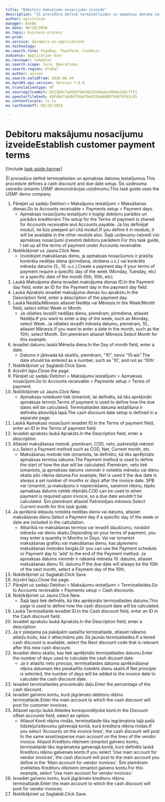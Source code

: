 ```yaml
--- 
title: "Debitoru maksājumu nosacījumu izveide"
description: "Šī procedūra definē termiņatlaides un apmaksas datuma iestatījumus."
author: aprilolson
manager: AnnBe
ms.date: 08/29/2018
ms.topic: business-process
ms.prod: 
ms.service: dynamics-ax-applications
ms.technology: 
ms.search.form: PaymDay, PaymTerm, CashDisc
audience: Application User
ms.reviewer: twheeloc
ms.search.scope: Core, Operations
ms.search.region: Global
ms.author: aolson
ms.search.validFrom: 2016-06-30
ms.dyn365.ops.version: Version 7.0.0
ms.translationtype: HT
ms.sourcegitcommit: 0312b8cfadd45f8e59225e9daba78b9e216cff51
ms.openlocfilehash: 49f4047ab4bff6bdfbe8326a6680f9d8f9762c95
ms.contentlocale: lv-lv
ms.lasthandoff: 09/14/2018

---
```

# <a name="establish-customer-payment-terms"></a><span data-ttu-id="ad792-103">Debitoru maksājumu nosacījumu izveide</span><span class="sxs-lookup"><span data-stu-id="ad792-103">Establish customer payment terms</span></span>

[!include [task guide banner](../../includes/task-guide-banner.md)]

<span data-ttu-id="ad792-104">Šī procedūra definē termiņatlaides un apmaksas datuma iestatījumus.</span><span class="sxs-lookup"><span data-stu-id="ad792-104">This procedure defines a cash discount and due date setup.</span></span> <span data-ttu-id="ad792-105">Šis uzdevuma ceļvedis izmanto USMF demonstrācijas uzņēmumu.</span><span class="sxs-lookup"><span data-stu-id="ad792-105">This task guide uses the USMF demo company.</span></span>

1. <span data-ttu-id="ad792-106">Pārejiet uz sadaļu Debitori > Maksājumu iestatījumi > Maksāšanas dienas.</span><span class="sxs-lookup"><span data-stu-id="ad792-106">Go to Accounts receivable > Payments setup > Payment days.</span></span>
    * <span data-ttu-id="ad792-107">Apmaksas nosacījumu iestatījumi ir kopīgi debitoru parādos un parādos kreditoriem.</span><span class="sxs-lookup"><span data-stu-id="ad792-107">The setup for the Terms of payment is shared for Accounts receivable and Accounts payable.</span></span> <span data-ttu-id="ad792-108">Ja tos definējat modulī, tie būs pieejami arī citā modulī.</span><span class="sxs-lookup"><span data-stu-id="ad792-108">If you define it in module, it will be available in the other module also.</span></span> <span data-ttu-id="ad792-109">Šajā uzdevumu ceļvedī visi apmaksas nosacījumi izveidoti debitoru parādiem.</span><span class="sxs-lookup"><span data-stu-id="ad792-109">For this task guide, I set up all the terms of payment under Accounts receivable.</span></span>  
2. <span data-ttu-id="ad792-110">Noklikšķiniet uz Jauns.</span><span class="sxs-lookup"><span data-stu-id="ad792-110">Click New.</span></span>
    * <span data-ttu-id="ad792-111">Izveidojiet maksāšanas dienu, ja apmaksas nosacījumos ir prasīta konkrēta nedēļas diena (pirmdiena, otrdiena u.c.) vai konkrēts mēneša datums (5., 10. u.c.).</span><span class="sxs-lookup"><span data-stu-id="ad792-111">Create a payment day if your terms of payment require a specific day of the week (Monday, Tuesday, etc) or a specific date of the month (5th, 10th, etc).</span></span>  
3. <span data-ttu-id="ad792-112">Laukā Maksājuma diena ievadiet maksājuma dienas ID.</span><span class="sxs-lookup"><span data-stu-id="ad792-112">In the Payment day field, enter an ID for the Payment day in the payment day field.</span></span>
4. <span data-ttu-id="ad792-113">Laukā Apraksts ievadiet maksājuma dienas īsu aprakstu.</span><span class="sxs-lookup"><span data-stu-id="ad792-113">In the Description field, enter a description of the payment day.</span></span>
5. <span data-ttu-id="ad792-114">Laukā Nedēļa/Mēnesis atlasiet Nedēļa vai Mēnesis.</span><span class="sxs-lookup"><span data-stu-id="ad792-114">In the Week/Month field, select either Week or Month.</span></span>
    * <span data-ttu-id="ad792-115">Ja vēlaties ievadīt nedēļas dienu, piemēram, pirmdiena, atlasiet Nedēļa.</span><span class="sxs-lookup"><span data-stu-id="ad792-115">If you want to enter a day of the week, such as Monday, select Week.</span></span> <span data-ttu-id="ad792-116">Ja vēlaties ievadīt mēneša datumu, piemēram, 10., atlasiet Mēnesis.</span><span class="sxs-lookup"><span data-stu-id="ad792-116">If you want to enter a date in the month, such as the 10th, select Month.</span></span> <span data-ttu-id="ad792-117">Šim piemēram atlasiet Mēnesis.</span><span class="sxs-lookup"><span data-stu-id="ad792-117">Select Month for this example.</span></span>  
6. <span data-ttu-id="ad792-118">Ievadiet datumu laukā Mēneša diena.</span><span class="sxs-lookup"><span data-stu-id="ad792-118">In the Day of month field, enter a date.</span></span>
    * <span data-ttu-id="ad792-119">Datums ir jāievada kā skaitlis, piemēram, "10", nevis "10‑ais".</span><span class="sxs-lookup"><span data-stu-id="ad792-119">The date should be entered as a number, such as '10', and not as '10th'.</span></span>  
7. <span data-ttu-id="ad792-120">Noklikšķiniet uz Saglabāt.</span><span class="sxs-lookup"><span data-stu-id="ad792-120">Click Save.</span></span>
8. <span data-ttu-id="ad792-121">Aizvērt lapu.</span><span class="sxs-lookup"><span data-stu-id="ad792-121">Close the page.</span></span>
9. <span data-ttu-id="ad792-122">Pārejiet uz sadaļu Debitori > Maksājumu iestatījumi > Apmaksas nosacījumi.</span><span class="sxs-lookup"><span data-stu-id="ad792-122">Go to Accounts receivable > Payments setup > Terms of payment.</span></span>
10. <span data-ttu-id="ad792-123">Noklikšķiniet uz Jauns.</span><span class="sxs-lookup"><span data-stu-id="ad792-123">Click New.</span></span>
    * <span data-ttu-id="ad792-124">Apmaksas noteikumi tiek izmantoti, lai definētu, kā tiks aprēķināti apmaksas termiņi.</span><span class="sxs-lookup"><span data-stu-id="ad792-124">Terms of payment is used to define how the due dates will be calculated.</span></span> <span data-ttu-id="ad792-125">Termiņatlaides datuma iestatīšana ir definēta atsevišķā lapā.</span><span class="sxs-lookup"><span data-stu-id="ad792-125">The cash discount date setup is defined in a separate page.</span></span>  
11. <span data-ttu-id="ad792-126">Laukā Apmaksas nosacījumi ievadiet ID.</span><span class="sxs-lookup"><span data-stu-id="ad792-126">In the Terms of payment field, enter an ID in the Terms of payment field.</span></span>
12. <span data-ttu-id="ad792-127">Ievadiet aprakstu laukā Apraksts.</span><span class="sxs-lookup"><span data-stu-id="ad792-127">In the Description field, enter a description.</span></span>
13. <span data-ttu-id="ad792-128">Atlasiet maksāšanas metodi, piemēram, COD, neto, pašreizējā mēnesī u.c.</span><span class="sxs-lookup"><span data-stu-id="ad792-128">Select a Payment method such as COD, Net, Current month, etc.</span></span>
    * <span data-ttu-id="ad792-129">Maksāšanas metode tiek izmantota, lai definētu, kā tiks aprēķināts apmaksas termiņa sākums.</span><span class="sxs-lookup"><span data-stu-id="ad792-129">The Payment method is used to define the start of how the due will be calculated.</span></span>  <span data-ttu-id="ad792-130">Piemēram, neto tiek izmantots, ja apmaksas datums vienmēr ir noteikts mēnešu vai dienu skaits pēc rēķina datuma.</span><span class="sxs-lookup"><span data-stu-id="ad792-130">For example, Net is used if the due date is always a set number of months or days after the invoice date.</span></span> <span data-ttu-id="ad792-131">SPB var izmantot, ja maksājums ir nepieciešams, saņemot rēķinu, tāpēc apmaksas datums netiek rēķināts.</span><span class="sxs-lookup"><span data-stu-id="ad792-131">COD can be used to when payment is required upon invoice, so a due date wouldn't be calculated.</span></span> <span data-ttu-id="ad792-132">Šim piemēram atlasiet Pašreizējais mēnesis.</span><span class="sxs-lookup"><span data-stu-id="ad792-132">Select Current month for this task guide.</span></span>  
14. <span data-ttu-id="ad792-133">Ja aprēķinā iekļauta noteikta nedēļas diena vai datums, atlasiet maksāšanas dienu.</span><span class="sxs-lookup"><span data-stu-id="ad792-133">Select a Payment day if a specific day of the  week or date are included in the calculation.</span></span>
    * <span data-ttu-id="ad792-134">Atkarībā no maksāšanas termiņa var ievadīt daudzumu, norādot mēnešu vai dienu skaitu.</span><span class="sxs-lookup"><span data-stu-id="ad792-134">Depending on your terms of payment, you may enter a quantity in Months or Days.</span></span> <span data-ttu-id="ad792-135">Vai var izmantot maksāšanas grafiku vai maksāšanas dienu, kas jāpievieno maksāšanas metodes beigās.</span><span class="sxs-lookup"><span data-stu-id="ad792-135">Or you can use the Payment schedule or Payment day to 'add' to the end of the Payment method.</span></span> <span data-ttu-id="ad792-136">Ja apmaksas datums vienmēr ir nākamā mēneša 10. datums, atlasiet maksāšanas dienu 10. datumu.</span><span class="sxs-lookup"><span data-stu-id="ad792-136">If the due date will always be the 10th of the next month, select a Payment day of the 10th.</span></span>  
15. <span data-ttu-id="ad792-137">Noklikšķiniet uz Saglabāt.</span><span class="sxs-lookup"><span data-stu-id="ad792-137">Click Save.</span></span>
16. <span data-ttu-id="ad792-138">Aizvērt lapu.</span><span class="sxs-lookup"><span data-stu-id="ad792-138">Close the page.</span></span>
17. <span data-ttu-id="ad792-139">Pārejiet uz sadaļu Debitori > Maksājumu iestatījumi > Termiņatlaides.</span><span class="sxs-lookup"><span data-stu-id="ad792-139">Go to Accounts receivable > Payments setup > Cash discounts.</span></span>
18. <span data-ttu-id="ad792-140">Noklikšķiniet uz Jauns.</span><span class="sxs-lookup"><span data-stu-id="ad792-140">Click New.</span></span>
    * <span data-ttu-id="ad792-141">Šajā lapā tiek definēts, kā tiks aprēķināts termiņatlaides datums.</span><span class="sxs-lookup"><span data-stu-id="ad792-141">This page is used to define how the cash discount date will be calculated.</span></span>  
19. <span data-ttu-id="ad792-142">Laukā Termiņatlaide ievadiet ID.</span><span class="sxs-lookup"><span data-stu-id="ad792-142">In the Cash discount field, enter an ID in the Cash discount field.</span></span>
20. <span data-ttu-id="ad792-143">Ievadiet aprakstu laukā Apraksts.</span><span class="sxs-lookup"><span data-stu-id="ad792-143">In the Description field, enter a description.</span></span>
21. <span data-ttu-id="ad792-144">Ja ir pieejama pa pakāpēm sadalīta termiņatlaide, atlasiet nākamo atlaižu kodu, kas ir attiecināms pēc šīs jaunās termiņatlaides.</span><span class="sxs-lookup"><span data-stu-id="ad792-144">If a tiered cash discount is available, select the Next discount code that is relevant after this new cash discount.</span></span>
22. <span data-ttu-id="ad792-145">Ievadiet dienu skaitu, kas tiek aprēķināts termiņatlaides datumu.</span><span class="sxs-lookup"><span data-stu-id="ad792-145">Enter the number of days used to calculate the cash dicount date.</span></span>
    * <span data-ttu-id="ad792-146">Ja ir atlasīts neto princips, termiņatlaides datuma aprēķināšanai rēķina datumam tiks pieskaitīts noteikts dienu skaits.</span><span class="sxs-lookup"><span data-stu-id="ad792-146">If Net principle is selected, the number of days will be added to the invoice date to calculate the cash discount date.</span></span>  
23. <span data-ttu-id="ad792-147">Ievadiet termiņatlaides procentuālo daļu.</span><span class="sxs-lookup"><span data-stu-id="ad792-147">Enter the percentage of the cash discount.</span></span>
24. <span data-ttu-id="ad792-148">Ievadiet galveno kontu, kurā jāgrāmato debitoru rēķinu termiņatlaide.</span><span class="sxs-lookup"><span data-stu-id="ad792-148">Enter the main account to which the cash discount will post for customer invoices.</span></span>
25. <span data-ttu-id="ad792-149">Atlasiet opciju laukā Atlaides korespondējošie konti.</span><span class="sxs-lookup"><span data-stu-id="ad792-149">In the Discount offset accounts field, select an option.</span></span>
    * <span data-ttu-id="ad792-150">Atlasot Konti rēķina rindās, termiņatlaide tiks iegrāmatota tajā pašā līdzekļu/izdevumu galvenajā kontā, kurā kreditora rēķina rindas.</span><span class="sxs-lookup"><span data-stu-id="ad792-150">If you select 'Accounts on the invoice lines', the cash discount will post to the same asset/expense main account on the lines of the vendor invoice.</span></span> <span data-ttu-id="ad792-151">Atlasot Kreditoru rēķiniem izmantot galveno kontu, termiņatlaide tiks iegrāmatota galvenajā kontā, kurš definēts laukā Kreditoru rēķinu galvenais konts.</span><span class="sxs-lookup"><span data-stu-id="ad792-151">If you select 'Use main account for vendor invoices', the cash discount will post to the main account you define in the 'Main account for vendor invoices'.</span></span> <span data-ttu-id="ad792-152">Šim piemēram izvēlieties Kreditoru rēķiniem izmantot galveno kontu.</span><span class="sxs-lookup"><span data-stu-id="ad792-152">For this example, select 'Use main account for vendor invoices.'</span></span>  
26. <span data-ttu-id="ad792-153">Ievadiet galveno kontu, kurā jāgrāmato kreditoru rēķinu termiņatlaide.</span><span class="sxs-lookup"><span data-stu-id="ad792-153">Enter the main account to which the cash discount will post for vendor invoices.</span></span>
27. <span data-ttu-id="ad792-154">Noklikšķiniet uz Saglabāt.</span><span class="sxs-lookup"><span data-stu-id="ad792-154">Click Save.</span></span>



